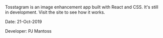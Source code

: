 Tosstagram is an image enhancement app built with React and CSS. It's still in development. Visit the site to see how it works.

Date: 21-Oct-2019

Developer: PJ Mantoss
